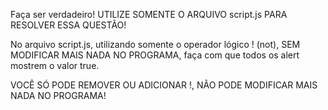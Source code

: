 Faça ser verdadeiro!
UTILIZE SOMENTE O ARQUIVO script.js PARA RESOLVER ESSA QUESTÃO!

No arquivo script.js, utilizando somente o operador lógico ! (not), SEM MODIFICAR MAIS NADA NO PROGRAMA, faça com que todos os alert mostrem o valor true.

VOCÊ SÓ PODE REMOVER OU ADICIONAR !, NÃO PODE MODIFICAR MAIS NADA NO PROGRAMA!